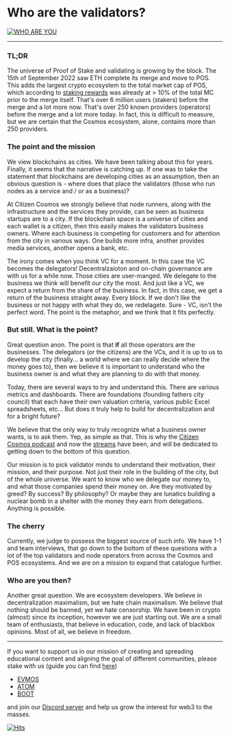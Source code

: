 # Who are the validators? 

[![WHO ARE YOU](https://i.postimg.cc/NMMWc30s/Copy-of-sticker-1.png)](https://www.youtube.com/watch?v=2ysZk_KMXUE)

----------

### TL;DR
The universe of Proof of Stake and validating is growing by the block. The 15th of September 2022 saw ETH complete its merge and move to POS. This adds the largest crypto ecosystem to the total market cap of POS, which according to [staking rewards](https://www.stakingrewards.com/) was already at > 10% of
the total MC prior to the merge itself. That's over 6 million users (stakers) before the merge and a lot more now. That's over 250 known providers (operators) before the merge and a lot more today. In fact, this is difficult to measure, but we are certain that the Cosmos ecosystem, alone, contains more than 250 providers.

### The point and the mission
We view blockchains as cities. We have been talking about this for years. Finally, it seems that the narrative is catching up. If one was to take the statement that blockchains are developing cities as an assumption, then an obvious question is - where does that place the validators (those who run nodes as 
a service and / or as a business)? 

At Citizen Cosmos we strongly believe that node runners, along with the infrastructure and the services they provide, can be seen as business startups are to a city. If the blockchain space is a universe of cities and each wallet is a citizen, then this easily makes the validators business owners. Where each business is competing for customers and for attention from the city in various ways. One builds more infra, another provides
media services, another opens a bank, etc.

The irony comes when you think VC for a moment. In this case the VC becomes the delegators! Decentralzaioton and on-chain governance are with us for a while now. Those cities are user-manged. We delegate to the business we think will benefit our city the most. And just like a VC, we expect a return from the share of the business. In fact, in this case, we get a return of the business straight away. Every block. If we don't like the business or not happy with what they do, we redelagete. Sure - VC, isn't the perfect word. The point is the metaphor, and we think that it fits perfectly. 

### But still. What is the point? 
Great question anon. The point is that **if** all those operators are the businesses. The delegators (or the citizens) are the VCs, and it is up to us to develop the city (finally... a world where we can really decide where the money goes to), then we believe it is important to understand who the business owner is and
what they are planning to do with that money.

Today, there are several ways to try and understand this. There are various metrics and dashboards. There are foundations (founding fathers city council) that each have their own valuation criteria, various public Excel spreadsheets, etc... But does it truly help to build for decentralization and for a bright future?

We believe that the only way to truly recognize what a business owner wants, is to ask them. Yep, as simple as that. This is why the [Citizen Cosmos podcast](https://www.citizencosmos.space/episodes) and now the [streams](https://www.youtube.com/channel/UCP0ZV8ducS3U2QEsIZQ1taQ/playlists) have been, and will be dedicated to getting down to the bottom of this question. 

Our mission is to pick validator minds to understand their motivation, their mission, and their purpose. Not just their role in the building of the city, but of the whole universe. We want to know who we delegate our money to, and what those companies spend their money on. Are they motivated by greed? By 
success? By philosophy? Or maybe they are lunatics building a nuclear bomb in a shelter with the money they earn from delegations. Anything is possible.

### The cherry
Currently, we judge to possess the biggest source of such info. We have 1-1 and team interviews, that go down to the bottom of these questions with a lot of the top validators and node operators from across the Cosmos and POS ecosystems. And we are on a mission to expand that catalogue further. 

### Who are you then?
Another great question. We are ecosystem developers. We believe in decentralization maximalism, but we hate chain maximalism. We believe that nothing should be banned, yet we hate censorship. We have been in crypto (almost) since its inception, however we are just starting out. We are a small team of enthusiasts, that believe in education, code, and lack of blackbox opinions. Most of all, we believe in freedom. 

----------

If you want to support us in our mission of creating and spreading educational content and aligning the goal of different communities, please stake with us (guide you can find [here](https://www.citizencosmos.space/staking)) 
- [EVMOS](https://www.mintscan.io/evmos/validators/evmosvaloper1mtwvpdd57gpkyejd566s24afr9zm5ryq8gwpvj) 
- [ATOM](https://www.mintscan.io/cosmos/validators/cosmosvaloper1e859xaue4k2jzqw20cv6l7p3tmc378pc3k8g2u) 
- [BOOT](https://cyb.ai/network/bostrom/hero/bostromvaloper1f7nx65pmayfenpfwzwaamwas4ygmvalqj6dz5r)

and join our [Discord server](https://discord.gg/kJaG3EucCX) and help us grow the interest for web3 to the masses.


[![Hits](https://hits.seeyoufarm.com/api/count/incr/badge.svg?url=https%3A%2F%2Fcitizen-cosmos.github.io%2Fblog%2Therighttobeforgotten.html&count_bg=%2379C83D&title_bg=%23555555&icon=&icon_color=%23E7E7E7&title=hits&edge_flat=false)](https://hits.seeyoufarm.com) 

